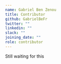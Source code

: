 ```yaml
---
name: Gabriel Ben Zenou
title: Contributor
github: GabrielBeFr
twitter: ""
linkedin: ""
slack: ""
joining_date: ""
role: contributor
---
```


Still waiting for this
